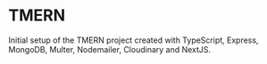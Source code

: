 # TMERN

Initial setup of the TMERN project created with TypeScript, Express, MongoDB, Multer, Nodemailer, Cloudinary and NextJS.

